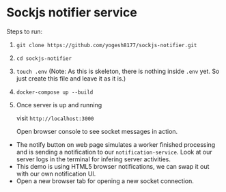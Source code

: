 # Sockjs notifier service

Steps to run:

1. `git clone https://github.com/yogesh8177/sockjs-notifier.git`

2. `cd sockjs-notifier`

3. `touch .env` (Note: As this is skeleton, there is nothing inside `.env` yet. So just create this file and leave it as it is.)

3. `docker-compose up --build`

4. Once server is up and running

    visit `http://localhost:3000`

    Open browser console to see socket messages in action.


- The notify button on web page simulates a worker finished processing and is sending a notification to our `notification-service`. Look at our server logs in the terminal for infering server activities.
- This demo is using HTML5 browser notifications, we can swap it out with our own notification UI.</li>
- Open a new browser tab for opening a new socket connection.</li>
